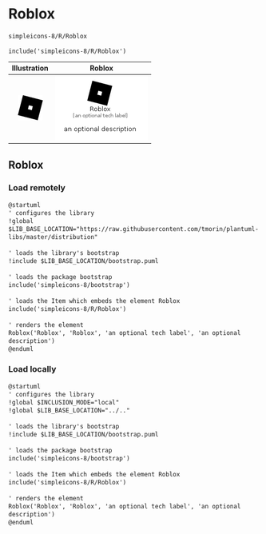 # Roblox


```text
simpleicons-8/R/Roblox
```

```text
include('simpleicons-8/R/Roblox')
```



| Illustration | Roblox |
| :---: | :---: |
| ![illustration for Illustration](../../simpleicons-8/R/Roblox.png) | ![illustration for Roblox](../../simpleicons-8/R/Roblox.Local.png) |




## Roblox

### Load remotely
```plantuml
@startuml
' configures the library
!global $LIB_BASE_LOCATION="https://raw.githubusercontent.com/tmorin/plantuml-libs/master/distribution"

' loads the library's bootstrap
!include $LIB_BASE_LOCATION/bootstrap.puml

' loads the package bootstrap
include('simpleicons-8/bootstrap')

' loads the Item which embeds the element Roblox
include('simpleicons-8/R/Roblox')

' renders the element
Roblox('Roblox', 'Roblox', 'an optional tech label', 'an optional description')
@enduml
```

### Load locally
```plantuml
@startuml
' configures the library
!global $INCLUSION_MODE="local"
!global $LIB_BASE_LOCATION="../.."

' loads the library's bootstrap
!include $LIB_BASE_LOCATION/bootstrap.puml

' loads the package bootstrap
include('simpleicons-8/bootstrap')

' loads the Item which embeds the element Roblox
include('simpleicons-8/R/Roblox')

' renders the element
Roblox('Roblox', 'Roblox', 'an optional tech label', 'an optional description')
@enduml
```

